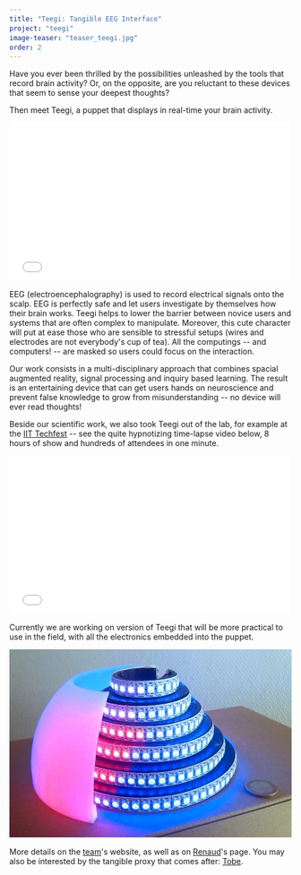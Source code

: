 ```yaml
---
title: "Teegi: Tangible EEG Interface"
project: "teegi"
image-teaser: "teaser_teegi.jpg"
order: 2
---
```


Have you ever been thrilled by the possibilities unleashed by the tools that record brain activity? Or, on the opposite, are you reluctant to these devices that seem to sense your deepest thoughts?

Then meet Teegi, a puppet that displays in real-time your brain activity.

<iframe src="//player.vimeo.com/video/104486980" width="500" height="281" frameborder="0" webkitallowfullscreen mozallowfullscreen allowfullscreen ></iframe>

EEG (electroencephalography) is used to record electrical signals onto the scalp. EEG is perfectly safe and let users investigate by themselves how their brain works. Teegi helps to lower the barrier between novice users and systems that are often complex to manipulate. Moreover, this cute character will put at ease those who are sensible to stressful setups (wires and electrodes are not everybody's cup of tea). All the computings -- and computers! -- are masked so users could focus on the interaction.

Our work consists in a multi-disciplinary approach that combines spacial augmented reality, signal processing and inquiry based learning. The result is an entertaining device that can get users hands on neuroscience and prevent false knowledge to grow from misunderstanding -- no device will ever read thoughts!

Beside our scientific work, we also took Teegi out of the lab, for example at the [IIT Techfest](http://www.techfest.org/) -- see the quite hypnotizing time-lapse video below, 8 hours of show and hundreds of attendees in one minute. 

<iframe src="//player.vimeo.com/video/117606948" width="500" height="281" frameborder="0" webkitallowfullscreen mozallowfullscreen allowfullscreen ></iframe>

Currently we are working on version of Teegi that will be more practical to use in the field, with all the electronics embedded into the puppet.

![Teegi disco, v1](/images/teegi/disco.jpg)

More details on the [team](https://team.inria.fr/potioc/scientific-subjects/teegi-tangible-eeg-interface/)'s website, as well as on [Renaud](http://renaudgervais.github.io/teegi-tangible-eeg-interface/)'s page. You may also be interested by the tangible proxy that comes after: [Tobe](http://phd.jfrey.info/projects/tobe/).
